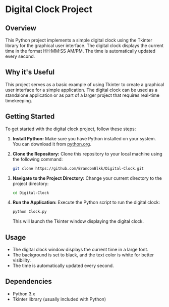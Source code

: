 # Digital Clock Project #

## Overview

This Python project implements a simple digital clock using the Tkinter library for the graphical user interface. The digital clock displays the current time in the format HH:MM:SS AM/PM. The time is automatically updated every second.

## Why it's Useful

This project serves as a basic example of using Tkinter to create a graphical user interface for a simple application. The digital clock can be used as a standalone application or as part of a larger project that requires real-time timekeeping.

## Getting Started

To get started with the digital clock project, follow these steps:

1. **Install Python:**
   Make sure you have Python installed on your system. You can download it from [python.org](https://www.python.org/).

2. **Clone the Repository:**
   Clone this repository to your local machine using the following command:

   ```bash
   git clone https://github.com/BrandonBlkk/Digital-Clock.git
   ```

3. **Navigate to the Project Directory:**
   Change your current directory to the project directory:

   ```bash
   cd Digital-Clock
   ```

4. **Run the Application:**
   Execute the Python script to run the digital clock:

   ```bash
   python Clock.py
   ```

   This will launch the Tkinter window displaying the digital clock.

## Usage

- The digital clock window displays the current time in a large font.
- The background is set to black, and the text color is white for better visibility.
- The time is automatically updated every second.

## Dependencies

- Python 3.x
- Tkinter library (usually included with Python)
